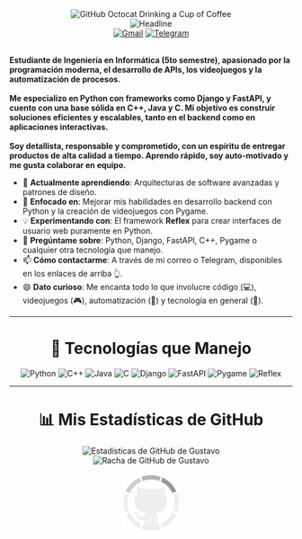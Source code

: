 <div>
    <div align=center>
        <img src="https://images.weserv.nl/?url=https://raw.githubusercontent.com/AhmedFathyDev/AhmedFathyDev/main/GitHub.png&h=50&dpr=2" alt="GitHub Octocat Drinking a Cup of Coffee">
    </div>
    <div align=center>
        <img src="https://readme-typing-svg.herokuapp.com?color=%2309F7E9&size=29&center=true&vCenter=true&width=700&height=50&lines=Hola,+soy+Gustavo+Morillo!+%F0%9F%91%8B;Estudiante+de+Ingenier%C3%ADa+en+Inform%C3%A1tica;Apasionado+por+el+Backend+y+los+Videojuegos;Entusiasta+de+la+Automatizaci%C3%B3n+%F0%9F%9A%80" alt="Headline" />
    </div>
    <div align=center>
        <a href="mailto:vetancourtgustavo@gmail.com"><img src="https://img.shields.io/badge/Gmail-D14836?style=flat&logo=gmail&logoColor=white" alt="Gmail" /></a>
        <a href="https://t.me/gemv654"><img src="https://img.shields.io/badge/Telegram-2CA5E0?style=flat&logo=telegram&logoColor=white" alt="Telegram" /></a>
    </div>
    <div align=left>
        <br>
        <p>
            <strong>
                Estudiante de Ingeniería en Informática (5to semestre), apasionado por la programación moderna, el desarrollo de APIs, los videojuegos y la automatización de procesos.<br><br>
                Me especializo en Python con frameworks como Django y FastAPI, y cuento con una base sólida en C++, Java y C. Mi objetivo es construir soluciones eficientes y escalables, tanto en el backend como en aplicaciones interactivas.<br><br>
                Soy detallista, responsable y comprometido, con un espíritu de entregar productos de alta calidad a tiempo. Aprendo rápido, soy auto-motivado y me gusta colaborar en equipo.
            </strong>
        </p>
        <ul>
            <li>🌱 <b>Actualmente aprendiendo</b>: Arquitecturas de software avanzadas y patrones de diseño.</li>
            <li>🔭 <b>Enfocado en</b>: Mejorar mis habilidades en desarrollo backend con Python y la creación de videojuegos con Pygame.</li>
            <li>💡 <b>Experimentando con</b>: El framework <b>Reflex</b> para crear interfaces de usuario web puramente en Python.</li>
            <li>💬 <b>Pregúntame sobre</b>: Python, Django, FastAPI, C++, Pygame o cualquier otra tecnología que manejo.</li>
            <li>📫 <b>Cómo contactarme</b>: A través de mi correo o Telegram, disponibles en los enlaces de arriba 👆.</li>
            <li>😄 <b>Dato curioso</b>: Me encanta todo lo que involucre código (💻), videojuegos (🎮), automatización (🤖) y tecnología en general (🚀).</li>
        </ul>
    </div>

---
    
<div align=center>
    <h1>🚀 Tecnologías que Manejo</h1>
    <p>
        <img src="https://img.shields.io/badge/Python-3670A0?logo=python&logoColor=white" alt="Python" />
        <img src="https://img.shields.io/badge/C++-00599C?logo=c%2B%2B&logoColor=white" alt="C++" />
        <img src="https://img.shields.io/badge/Java-ED8B00?logo=java&logoColor=white" alt="Java" />
        <img src="https://img.shields.io/badge/-C-555555?logo=c&logoColor=white" alt="C" />
        <img src="https://img.shields.io/badge/Django-092E20?logo=django&logoColor=white" alt="Django" />
        <img src="https://img.shields.io/badge/FastAPI-005571?logo=fastapi&logoColor=white" alt="FastAPI" />
        <img src="https://img.shields.io/badge/Pygame-000000?logo=python&logoColor=white" alt="Pygame" />
        <img src="https://img.shields.io/badge/Reflex-5000B8" alt="Reflex" />
    </p>
</div>

---

<div align=center>
    <h1>📊 Mis Estadísticas de GitHub</h1>
    <img src="https://github-readme-stats.vercel.app/api?username=GustavoMorillo654&title_color=09F7E9&text_color=FFFFFF&show_icons=true&icon_color=09F7E9&include_all_commits=true&count_private=true&theme=dark" alt="Estadísticas de GitHub de Gustavo" height="200" />
    <br>
    <img src="https://github-readme-streak-stats.herokuapp.com/?user=GustavoMorillo654&theme=dark&date_format=j%20M%5B%20Y%5D&currStreakLabel=09F7E9&fire=09F7E9&ring=09F7E9" alt="Racha de GitHub de Gustavo" height="200" />
    <br>
    <br>
</div>
<div align=center>
    <img src="https://raw.githubusercontent.com/AhmedFathyDev/AhmedFathyDev/main/GitHub.gif" alt="GitHub Octocat Logo" height="100">
</div>
</div>
